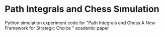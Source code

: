 # Path Integrals and Chess Sımulation
Python simulation experiment code for "Path Integrals and Chess A New Framework for Strategic Choice " academic paper
